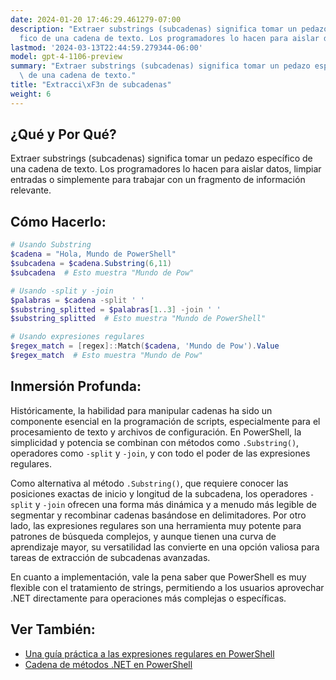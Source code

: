 ```yaml
---
date: 2024-01-20 17:46:29.461279-07:00
description: "Extraer substrings (subcadenas) significa tomar un pedazo espec\xED\
  fico de una cadena de texto. Los programadores lo hacen para aislar datos, limpiar\u2026"
lastmod: '2024-03-13T22:44:59.279344-06:00'
model: gpt-4-1106-preview
summary: "Extraer substrings (subcadenas) significa tomar un pedazo espec\xEDfico\
  \ de una cadena de texto."
title: "Extracci\xF3n de subcadenas"
weight: 6
---
```


## ¿Qué y Por Qué?
Extraer substrings (subcadenas) significa tomar un pedazo específico de una cadena de texto. Los programadores lo hacen para aislar datos, limpiar entradas o simplemente para trabajar con un fragmento de información relevante.

## Cómo Hacerlo:
```PowerShell
# Usando Substring
$cadena = "Hola, Mundo de PowerShell"
$subcadena = $cadena.Substring(6,11)
$subcadena  # Esto muestra "Mundo de Pow"

# Usando -split y -join
$palabras = $cadena -split ' '
$substring_splitted = $palabras[1..3] -join ' '
$substring_splitted  # Esto muestra "Mundo de PowerShell"

# Usando expresiones regulares
$regex_match = [regex]::Match($cadena, 'Mundo de Pow').Value
$regex_match  # Esto muestra "Mundo de Pow"
```

## Inmersión Profunda:
Históricamente, la habilidad para manipular cadenas ha sido un componente esencial en la programación de scripts, especialmente para el procesamiento de texto y archivos de configuración. En PowerShell, la simplicidad y potencia se combinan con métodos como `.Substring()`, operadores como `-split` y `-join`, y con todo el poder de las expresiones regulares.

Como alternativa al método `.Substring()`, que requiere conocer las posiciones exactas de inicio y longitud de la subcadena, los operadores `-split` y `-join` ofrecen una forma más dinámica y a menudo más legible de segmentar y recombinar cadenas basándose en delimitadores. Por otro lado, las expresiones regulares son una herramienta muy potente para patrones de búsqueda complejos, y aunque tienen una curva de aprendizaje mayor, su versatilidad las convierte en una opción valiosa para tareas de extracción de subcadenas avanzadas.

En cuanto a implementación, vale la pena saber que PowerShell es muy flexible con el tratamiento de strings, permitiendo a los usuarios aprovechar .NET directamente para operaciones más complejas o específicas.

## Ver También:
- [Una guía práctica a las expresiones regulares en PowerShell](https://www.regular-expressions.info/powershell.html)
- [Cadena de métodos .NET en PowerShell](https://docs.microsoft.com/en-us/dotnet/api/system.string?view=net-6.0)
